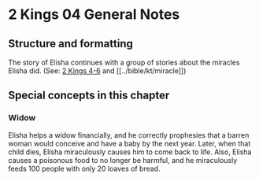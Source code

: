 # 2 Kings 04 General Notes
## Structure and formatting

The story of Elisha continues with a group of stories about the miracles Elisha did. (See: [2 Kings 4-6](./01.md) and [[../bible/kt/miracle]])

## Special concepts in this chapter

### Widow
Elisha helps a widow financially, and he correctly prophesies that a barren woman would conceive and have a baby by the next year. Later, when that child dies, Elisha miraculously causes him to come back to life. Also, Elisha causes a poisonous food to no longer be harmful, and he miraculously feeds 100 people with only 20 loaves of bread.